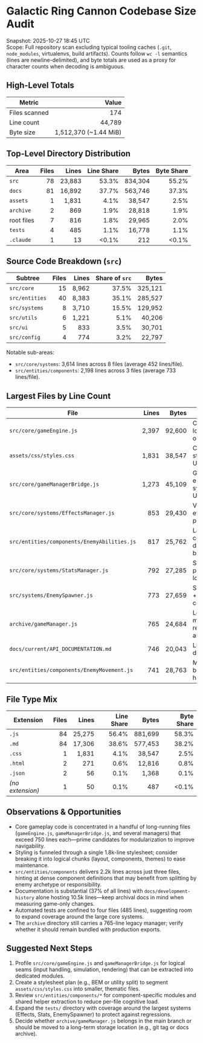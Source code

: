 # Galactic Ring Cannon Codebase Size Audit

Snapshot: 2025-10-27 18:45 UTC  
Scope: Full repository scan excluding typical tooling caches (`.git`, `node_modules`, virtualenvs, build artifacts). Counts follow `wc -l` semantics (lines are newline-delimited), and byte totals are used as a proxy for character counts when decoding is ambiguous.

## High-Level Totals
| Metric | Value |
| --- | ---: |
| Files scanned | 174 |
| Line count | 44,789 |
| Byte size | 1,512,370 (~1.44 MiB) |

## Top-Level Directory Distribution
| Area | Files | Lines | Line Share | Bytes | Byte Share |
| --- | ---: | ---: | ---: | ---: | ---: |
| `src` | 78 | 23,883 | 53.3% | 834,304 | 55.2% |
| `docs` | 81 | 16,892 | 37.7% | 563,746 | 37.3% |
| `assets` | 1 | 1,831 | 4.1% | 38,547 | 2.5% |
| `archive` | 2 | 869 | 1.9% | 28,818 | 1.9% |
| root files | 7 | 816 | 1.8% | 29,965 | 2.0% |
| `tests` | 4 | 485 | 1.1% | 16,778 | 1.1% |
| `.claude` | 1 | 13 | <0.1% | 212 | <0.1% |

## Source Code Breakdown (`src`)
| Subtree | Files | Lines | Share of `src` | Bytes |
| --- | ---: | ---: | ---: | ---: |
| `src/core` | 15 | 8,962 | 37.5% | 325,121 |
| `src/entities` | 40 | 8,383 | 35.1% | 285,527 |
| `src/systems` | 8 | 3,710 | 15.5% | 129,952 |
| `src/utils` | 6 | 1,221 | 5.1% | 40,206 |
| `src/ui` | 5 | 833 | 3.5% | 30,701 |
| `src/config` | 4 | 774 | 3.2% | 22,797 |

Notable sub-areas:
- `src/core/systems`: 3,614 lines across 8 files (average 452 lines/file).
- `src/entities/components`: 2,198 lines across 3 files (average 733 lines/file).

## Largest Files by Line Count
| File | Lines | Bytes | Notes |
| --- | ---: | ---: | --- |
| `src/core/gameEngine.js` | 2,397 | 92,600 | Central engine loop + orchestration. |
| `assets/css/styles.css` | 1,831 | 38,547 | Consolidated stylesheet for UI. |
| `src/core/gameManagerBridge.js` | 1,273 | 45,109 | Glue between engine, systems, and UI. |
| `src/core/systems/EffectsManager.js` | 853 | 29,430 | Visual/audio effects pipeline. |
| `src/entities/components/EnemyAbilities.js` | 817 | 25,762 | Large component definition block. |
| `src/core/systems/StatsManager.js` | 792 | 27,285 | Stat tracking & progression logic. |
| `src/systems/EnemySpawner.js` | 773 | 27,659 | Spawner rules + wave configuration. |
| `archive/gameManager.js` | 765 | 24,684 | Legacy manager retained in archive. |
| `docs/current/API_DOCUMENTATION.md` | 746 | 20,043 | Live reference documentation. |
| `src/entities/components/EnemyMovement.js` | 741 | 28,763 | Movement behaviors and helpers. |

## File Type Mix
| Extension | Files | Lines | Line Share | Bytes | Byte Share |
| --- | ---: | ---: | ---: | ---: | ---: |
| `.js` | 84 | 25,275 | 56.4% | 881,699 | 58.3% |
| `.md` | 84 | 17,306 | 38.6% | 577,453 | 38.2% |
| `.css` | 1 | 1,831 | 4.1% | 38,547 | 2.5% |
| `.html` | 2 | 271 | 0.6% | 12,816 | 0.8% |
| `.json` | 2 | 56 | 0.1% | 1,368 | 0.1% |
| *(no extension)* | 1 | 50 | 0.1% | 487 | <0.1% |

## Observations & Opportunities
- Core gameplay code is concentrated in a handful of long-running files (`gameEngine.js`, `gameManagerBridge.js`, and several managers) that exceed 750 lines each—prime candidates for modularization to improve navigability.
- Styling is funneled through a single 1.8k-line stylesheet; consider breaking it into logical chunks (layout, components, themes) to ease maintenance.
- `src/entities/components` delivers 2.2k lines across just three files, hinting at dense component definitions that may benefit from splitting by enemy archetype or responsibility.
- Documentation is substantial (37% of all lines) with `docs/development-history` alone hosting 10.5k lines—keep archival docs in mind when measuring game-only changes.
- Automated tests are confined to four files (485 lines), suggesting room to expand coverage around the large core systems.
- The `archive` directory still carries a 765-line legacy manager; verify whether it should remain bundled with production exports.

## Suggested Next Steps
1. Profile `src/core/gameEngine.js` and `gameManagerBridge.js` for logical seams (input handling, simulation, rendering) that can be extracted into dedicated modules.
2. Create a stylesheet plan (e.g., BEM or utility split) to segment `assets/css/styles.css` into smaller, thematic files.
3. Review `src/entities/components/*` for component-specific modules and shared helper extraction to reduce per-file cognitive load.
4. Expand the `tests/` directory with coverage around the largest systems (Effects, Stats, EnemySpawner) to protect against regressions.
5. Decide whether `archive/gameManager.js` belongs in the main branch or should be moved to a long-term storage location (e.g., git tag or docs archive).

